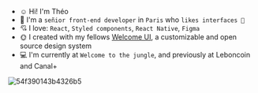 
- ☺️ Hi! I'm Théo
- 🦦 I'm a `señior front-end developer` in `Paris` who `likes interfaces 🎨`
- 💘 I love: `React`, `Styled components`, `React Native`, `Figma`
- 🌞 I created with my fellows [Welcome UI](https://www.welcome-ui.com), a customizable and open source design system
- 💻 I'm currently at `Welcome to the jungle`, and previously at Leboncoin and Canal+

![54f390143b4326b5](https://user-images.githubusercontent.com/50322149/149029313-5d77e061-d70a-4db7-9c62-908b6aa1fad6.png) 
